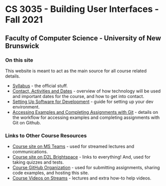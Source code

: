 # CS 3035 - Building User Interfaces - Fall 2021

## Faculty of Computer Science - University of New Brunswick

### On this site

This website is meant to act as the main source for all course related details.

- [Syllabus](pages/CS3035-fall-2021-syllabus.md) - the official stuff.
- [Contact, Activities and Dates](pages/CS3035-fall-2021-course-activities.md) - overview of how technology will be used and important dates for the course, and how to get into contact.
- [Setting Up Software for Development](pages/CS3035-software-setup.md) - guide for setting up your dev environment.
- [Accessing Examples and Completing Assignments with Git](pages/CS3035-assignments-with-git.md) - details on the workflow for accessing examples and completing assignments with Git on Github.

### Links to Other Course Resources

- [Course site on MS Teams](https://teams.microsoft.com/l/team/19%3aWzENsdjs3Tac1N65I7wcPFuu-C4ORRgY7IajzY4XGvY1%40thread.tacv2/conversations?groupId=7535d486-43c5-44e5-a0e2-ee795038b318&tenantId=244e6ed2-339a-47f3-b95c-e45351c198b7) - used for streamed lectures and communications.
- [Course site on D2L Brightspace](https://lms.unb.ca/d2l/home/195026) - links to everything! And, used for taking quizzes and tests.
- [Course GitHub Organization](https://github.com/CS-3035-Fall-2021) - used for submitting assignments, sharing code examples, and hosting this site.
- [Course Videos on Streams](https://web.microsoftstream.com/channel/7693a03c-5918-4ae9-b317-b0c185a788d1) - lectures and extra how-to help videos.
